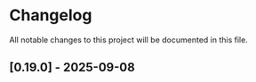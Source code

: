 # Changelog

All notable changes to this project will be documented in this file.

## [0.19.0] - 2025-09-08

<!-- generated by git-cliff -->
